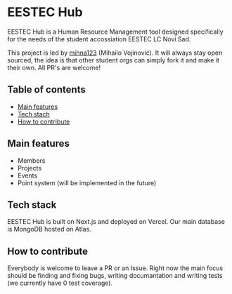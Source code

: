 # EESTEC Hub

EESTEC Hub is a Human Resource Management tool designed specifically for 
the needs of the student accossiation EESTEC LC Novi Sad.

This project is led by [mihna123](https://github.com/mihna123) (Mihailo Vojinović).
It will always stay open sourced, the idea is that other student orgs can simply fork it
and make it their own. All PR's are welcome!

## Table of contents

- [Main features](#features)
- [Tech stach](#tech-stack)
- [How to contribute](#how-to-contribute)

## Main features

- Members
- Projects
- Events
- Point system (will be implemented in the future)

## Tech stack

EESTEC Hub is built on Next.js and deployed on Vercel. Our main database is 
MongoDB hosted on Atlas.

## How to contribute

Everybody is welcome to leave a PR or an Issue. Right now the main focus should
be finding and fixing bugs, writing documantation and writing tests 
(we currently have 0 test coverage). 
